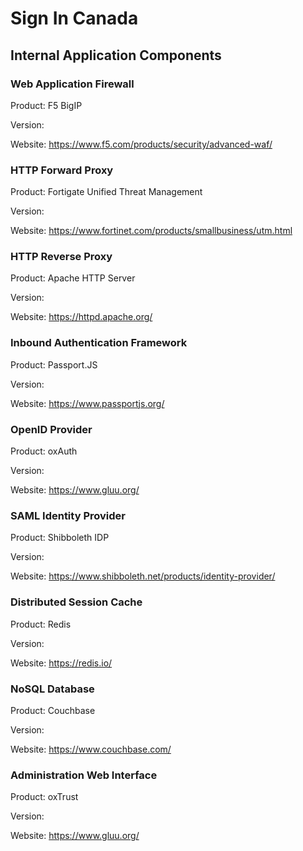 # Sign In Canada

## Internal Application Components

### Web Application Firewall

Product: F5 BigIP

Version:

Website: https://www.f5.com/products/security/advanced-waf/

### HTTP Forward Proxy

Product: Fortigate Unified Threat Management

Version:

Website: https://www.fortinet.com/products/smallbusiness/utm.html

### HTTP Reverse Proxy

Product: Apache HTTP Server

Version:

Website: https://httpd.apache.org/

### Inbound Authentication Framework

Product: Passport.JS

Version:

Website: https://www.passportjs.org/

### OpenID Provider

Product: oxAuth

Version:

Website: https://www.gluu.org/

### SAML Identity Provider

Product: Shibboleth IDP

Version:

Website: https://www.shibboleth.net/products/identity-provider/

### Distributed Session Cache

Product: Redis

Version:

Website: https://redis.io/

### NoSQL Database

Product: Couchbase

Version:

Website: https://www.couchbase.com/

### Administration Web Interface

Product: oxTrust

Version:

Website: https://www.gluu.org/


